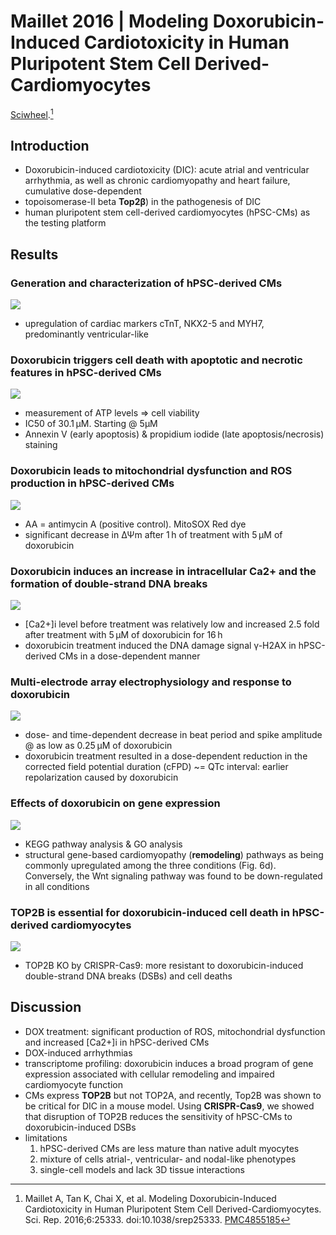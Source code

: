 # Maillet 2016 | Modeling Doxorubicin-Induced Cardiotoxicity in Human Pluripotent Stem Cell Derived-Cardiomyocytes


[Sciwheel](https://sciwheel.com/work/#/items/3609994).[^Maillet2016]

<!--more-->

## Introduction
* Doxorubicin-induced cardiotoxicity (DIC): acute atrial and ventricular arrhythmia, as well as chronic cardiomyopathy and heart failure, cumulative dose-dependent
* topoisomerase-II beta **Top2β**) in the pathogenesis of DIC
* human pluripotent stem cell-derived cardiomyocytes (hPSC-CMs) as the testing platform

## Results
### Generation and characterization of hPSC-derived CMs
![](https://media.nature.com/lw926/nature-assets/srep/2016/160504/srep25333/images_hires/srep25333-f1.jpg)
* upregulation of cardiac markers cTnT, NKX2-5 and MYH7, predominantly ventricular-like
### Doxorubicin triggers cell death with apoptotic and necrotic features in hPSC-derived CMs
![](https://media.nature.com/lw926/nature-assets/srep/2016/160504/srep25333/images_hires/srep25333-f2.jpg)
* measurement of ATP levels => cell viability
* IC50 of 30.1 μM. Starting @ 5μM
* Annexin V (early apoptosis) & propidium iodide (late apoptosis/necrosis) staining
### Doxorubicin leads to mitochondrial dysfunction and ROS production in hPSC-derived CMs
![](https://media.nature.com/lw926/nature-assets/srep/2016/160504/srep25333/images_hires/srep25333-f3.jpg)
* AA = antimycin A (positive control).  MitoSOX Red dye
* significant decrease in ΔΨm after 1 h of treatment with 5 μM of doxorubicin
### Doxorubicin induces an increase in intracellular Ca2+ and the formation of double-strand DNA breaks
![](https://media.nature.com/lw926/nature-assets/srep/2016/160504/srep25333/images_hires/srep25333-f4.jpg)
* [Ca2+]i level before treatment was relatively low and increased 2.5 fold after treatment with 5 μM of doxorubicin for 16 h
* doxorubicin treatment induced the DNA damage signal γ-H2AX in hPSC-derived CMs in a dose-dependent manner
### Multi-electrode array electrophysiology and response to doxorubicin
![](https://media.nature.com/lw926/nature-assets/srep/2016/160504/srep25333/images_hires/srep25333-f5.jpg)
* dose- and time-dependent decrease in beat period and spike amplitude @ as low as 0.25 μM of doxorubicin
* doxorubicin treatment resulted in a dose-dependent reduction in the corrected field potential duration (cFPD) ~= QTc interval: earlier repolarization caused by doxorubicin
### Effects of doxorubicin on gene expression
![](https://media.nature.com/lw926/nature-assets/srep/2016/160504/srep25333/images_hires/srep25333-f6.jpg)
* KEGG pathway analysis & GO analysis
* structural gene-based cardiomyopathy (**remodeling**) pathways as being commonly upregulated among the three conditions (Fig. 6d). Conversely, the Wnt signaling pathway was found to be down-regulated in all conditions
### TOP2B is essential for doxorubicin-induced cell death in hPSC-derived cardiomyocytes
![](https://media.nature.com/lw926/nature-assets/srep/2016/160504/srep25333/images_hires/srep25333-f7.jpg)
* TOP2B KO by CRISPR-Cas9: more resistant to doxorubicin-induced double-strand DNA breaks (DSBs) and cell deaths
## Discussion
* DOX treatment: significant production of ROS, mitochondrial dysfunction and increased [Ca2+]i in hPSC-derived CMs
* DOX-induced arrhythmias
* transcriptome profiling: doxorubicin induces a broad program of gene expression associated with cellular remodeling and impaired cardiomyocyte function
* CMs express **TOP2B** but not TOP2A, and recently, Top2B was shown to be critical for DIC in a mouse model. Using **CRISPR-Cas9**, we showed that disruption of TOP2B reduces the sensitivity of hPSC-CMs to doxorubicin-induced DSBs
* limitations
    1. hPSC-derived CMs are less mature than native adult myocytes
    2. mixture of cells atrial-, ventricular- and nodal-like phenotypes
    3. single-cell models and lack 3D tissue interactions

[^Maillet2016]: Maillet A, Tan K, Chai X, et al. Modeling Doxorubicin-Induced Cardiotoxicity in Human Pluripotent Stem Cell Derived-Cardiomyocytes. Sci. Rep. 2016;6:25333. doi:10.1038/srep25333. [PMC4855185](http://www.ncbi.nlm.nih.gov/pmc/articles/PMC4855185)

